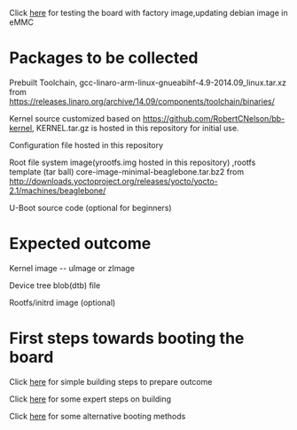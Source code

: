 Click [here](00-factory.md) for testing the board with factory image,updating debian image in eMMC

# Packages to be collected

Prebuilt Toolchain, gcc-linaro-arm-linux-gnueabihf-4.9-2014.09_linux.tar.xz from https://releases.linaro.org/archive/14.09/components/toolchain/binaries/

Kernel source customized based on https://github.com/RobertCNelson/bb-kernel, KERNEL.tar.gz is hosted in this repository for initial use.

Configuration file hosted in this repository

Root file system image(yrootfs.img hosted in this repository) ,rootfs template (tar ball) core-image-minimal-beaglebone.tar.bz2 from http://downloads.yoctoproject.org/releases/yocto/yocto-2.1/machines/beaglebone/

U-Boot source code (optional for beginners)

# Expected outcome

Kernel image -- uImage or zImage

Device tree blob(dtb) file

Rootfs/initrd image (optional)

# First steps towards booting the board

Click [here](01-simple.md) for simple building steps to prepare outcome

Click [here](02-expert.md) for some expert steps on building

Click [here](03-booting-methods.md) for some alternative booting methods





